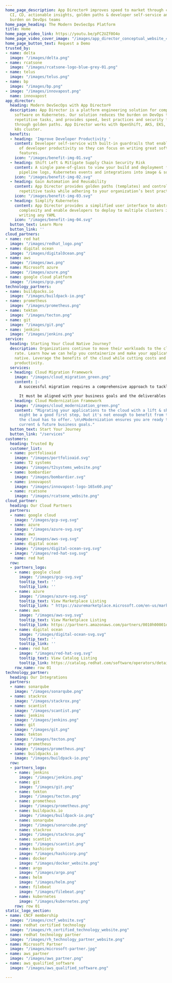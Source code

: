 ```yaml
---
home_page_description: App Director® improves speed to market through cloud native
  CI, CD, actionable insights, golden paths & developer self-service and reduces the
  burden on DevOps teams
home_page_heading: The Modern DevSecOps Platform
title: Home
home_page_video_link: https://youtu.be/pFC2UZf0O4o
home_page_video_cover_image: "/images/app_director_conceptual_website_4.png"
home_page_button_text: Request a Demo
trusted_by:
- name: delta
  image: "/images/delta.png"
- name: rcatsone
  image: "/images/rcatsone-logo-blue-grey-01.png"
- name: telus
  image: "/images/telus.png"
- name: bp
  image: "/images/bp.png"
- image: "/images/innovapost.png"
  name: innovapost
app_director:
  heading: Modern DevSecOps with App Director®
  description: App Director is a platform engineering solution for companies building
    software on Kubernetes. Our solution reduces the burden on DevOps teams by automating
    repetitive tasks, and provides speed, best practices and security for developers
    through golden paths. App Director works with OpenShift, AKS, EKS, GKE or any
    k8s cluster.
  benefits:
  - heading: 'Improve Developer Productivity '
    content: Developer self-service with built-in guardrails that enables scaling
      of developer productivity so they can focus on writing great software and shipping
      features.
    icon: "/images/benefit-img-01.svg"
  - heading: Shift Left & Mitigate Supply Chain Security Risk
    content: A single pane-of-glass to view your build and deployment feedback for
      pipeline logs, Kubernetes events and integrations into image & source code scanning.
    icon: "/images/benefit-img-02.svg"
  - heading: Gain Automation and Reusability
    content: App Director provides golden paths (templates) and controls to automate
      repetitive tasks while adhering to your organization’s best practices.
    icon: "/images/benefit-img-03.svg"
  - heading: Simplify Kubernetes
    content: App Director provides a simplified user interface to abstract Kubernetes
      complexity and enable developers to deploy to multiple clusters in minutes without
      writing any YAML
    icon: "/images/benefit-img-04.svg"
  button_text: Learn More
  button_link: ''
cloud_partners:
- name: red hat
  image: "/images/redhat_logo.png"
- name: digital ocean
  image: "/images/digitalOcean.png"
- name: aws
  image: "/images/aws.png"
- name: Microsoft azure
  image: "/images/azure.png"
- name: google cloud platform
  image: "/images/gcp.png"
technology_partners:
- name: buildpacks.io
  image: "/images/buildpack-io.png"
- name: prometheus
  image: "/images/prometheus.png"
- name: tekton
  image: "/images/tecton.png"
- name: git
  image: "/images/git.png"
- name: jenkins
  image: "/images/jenkins.png"
service:
  heading: Starting Your Cloud Native Journey?
  description: Organizations continue to move their workloads to the cloud at a rapid
    rate. Learn how we can help you containerize and make your applications cloud
    native. Leverage the benefits of the cloud while cutting costs and increasing
    productivity.
  services:
  - heading: Cloud Migration Framework
    image: "/images/cloud_migration_green.png"
    content: |-
      A successful migration requires a comprehensive approach to tackle business, people, governance, operations and technical challenges.

      It must be aligned with your business goals and the deliverables tied to key business outcomes to justify your migration effort.
  - heading: Cloud Modernization Framework
    image: "/images/cloud_modernization_green.png"
    content: "Migrating your applications to the cloud with a lift & shift strategy
      might be a good first step, but it's not enough to benefit from the advantages
      the cloud has to offer. \n\nModernization ensures you are ready to tackle your
      current & future business goals."
  button_text: Start Your Journey
  button_link: "/services"
customers:
  heading: Trusted By
  customer_list:
  - name: portfolioaid
    image: "/images/portfolioaid.svg"
  - name: T2 systems
    image: "/images/t2systems_website.png"
  - name: bombardier
    image: "/images/bombardier.svg"
  - name: innovapost
    image: "/images/innovapost-logo-165x60.png"
  - name: rcatsone
    image: "/images/rcatsone_website.png"
cloud_partner:
  heading: Our Cloud Partners
  partners:
  - name: google cloud
    image: "/images/gcp-svg.svg"
  - name: azure
    image: "/images/azure-svg.svg"
  - name: aws
    image: "/images/aws-svg.svg"
  - name: digital ocean
    image: "/images/digital-ocean-svg.svg"
  - image: "/images/red-hat-svg.svg"
    name: red hat
  row:
  - partners_logo:
    - name: google cloud
      image: "/images/gcp-svg.svg"
      tooltip_text: ''
      tooltip_link: ''
    - name: azure
      image: "/images/azure-svg.svg"
      tooltip_text: View Marketplace Listing
      tooltip_link: " https://azuremarketplace.microsoft.com/en-us/marketplace/apps/randoliinc1663021532656.randoli_appdir_11072022?tab=Overview"
    - name: aws
      image: "/images/aws-svg.svg"
      tooltip_text: View Marketplace Listing
      tooltip_link: https://partners.amazonaws.com/partners/0010h00001d26PuAAI/Randoli
    - name: digital ocean
      image: "/images/digital-ocean-svg.svg"
      tooltip_text: ''
      tooltip_link: ''
    - name: red hat
      image: "/images/red-hat-svg.svg"
      tooltip_text: View Catalog Listing
      tooltip_link: https://catalog.redhat.com/software/operators/detail/629e57cf44f126e567922d78
    row_name: row 01
technology_partner:
  heading: Our Integrations
  partners:
  - name: sonarqube
    image: "/images/sonarqube.png"
  - name: stackrox
    image: "/images/stackrox.png"
  - name: scantist
    image: "/images/scantist.png"
  - name: jenkins
    image: "/images/jenkins.png"
  - name: git
    image: "/images/git.png"
  - name: tekton
    image: "/images/tecton.png"
  - name: prometheus
    image: "/images/prometheus.png"
  - name: buildpacks.io
    image: "/images/buildpack-io.png"
  row:
  - partners_logo:
    - name: jenkins
      image: "/images/jenkins.png"
    - name: git
      image: "/images/git.png"
    - name: tekton
      image: "/images/tecton.png"
    - name: prometheus
      image: "/images/prometheus.png"
    - name: buildpacks.io
      image: "/images/buildpack-io.png"
    - name: sonarqube
      image: "/images/sonarcube.png"
    - name: stackrox
      image: "/images/stackrox.png"
    - name: scantist
      image: "/images/scantist.png"
    - name: hashicorp
      image: "/images/hashicorp.png"
    - name: docker
      image: "/images/docker_website.png"
    - name: argo
      image: "/images/argo.png"
    - name: helm
      image: "/images/helm.png"
    - name: filebeat
      image: "/images/filebeat.png"
    - name: kubernetes
      image: "/images/kubernetes.png"
    row: row 01
static_logo_section:
- name: CNCF membership
  image: "/images/cncf_website.svg"
- name: redhat certified technology
  image: "/images/rh_certified_technology_website.png"
- name: redhat technology partner
  image: "/images/rh_technology_partner_website.png"
- name: Microsoft Partner
  image: "/images/microsoft-partner.jpg"
- name: aws_partner
  image: "/images/aws_partner.png"
- name: aws_qualified_software
  image: "/images/aws_qualified_software.png"

---
```

